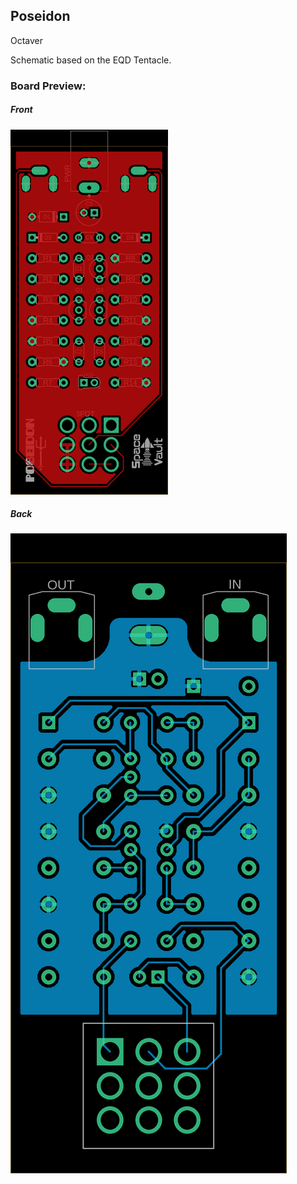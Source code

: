 ## Poseidon

Octaver

Schematic based on the EQD Tentacle.


### Board Preview: 

##### Front

<!-- ![alt text](Poseidon_Front.png?raw=true) -->
 <img src="Poseidon_Front.png?raw=true" width="50%" height="50%">

##### Back

![alt text](Poseidon_Back.png?raw=true)
